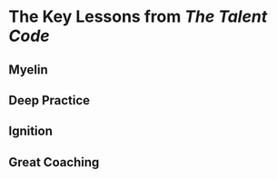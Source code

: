 # The Key Lessons from *The Talent Code*

## Myelin

## Deep Practice

## Ignition

## Great Coaching
